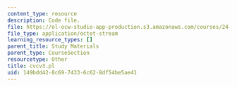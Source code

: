 ```yaml
---
content_type: resource
description: Code file.
file: https://ol-ocw-studio-app-production.s3.amazonaws.com/courses/24-964-topics-in-phonology-fall-2004/149bdd428c6974336c628df54be5ae41_cvcv3.pl
file_type: application/octet-stream
learning_resource_types: []
parent_title: Study Materials
parent_type: CourseSection
resourcetype: Other
title: cvcv3.pl
uid: 149bdd42-8c69-7433-6c62-8df54be5ae41
---
```


